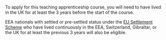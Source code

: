 To apply for this teaching apprenticeship course, you will need to have lived in the UK for at least the 3 years before the start of the course.

EEA nationals with settled or pre-settled status under the [EU Settlement Scheme](https://www.gov.uk/settled-status-eu-citizens-families) who have lived continuously in the EEA, Switzerland, Gibraltar, or the UK for at least the previous 3 years will also be eligible.
